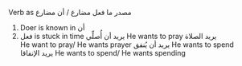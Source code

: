 Verb as مصدر
ما فعل مضارع / أن مضارع
1.   Doer is known in أن 
3. فعل is stuck in time
يريد أن أُصلِّي He wants to pray 
يريد الصلاة  
He want to pray/ He wants prayer
يريد أن يُنفق 
He wants to spend  
يريد الإنفاقا 
He wants to spend/ He wants spending 